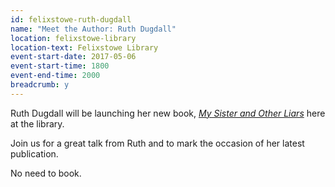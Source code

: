 ```yaml
---
id: felixstowe-ruth-dugdall
name: "Meet the Author: Ruth Dugdall"
location: felixstowe-library
location-text: Felixstowe Library
event-start-date: 2017-05-06
event-start-time: 1800
event-end-time: 2000
breadcrumb: y
---
```


Ruth Dugdall will be launching her new book, [<cite>My Sister and Other Liars</cite>](https://suffolk.spydus.co.uk/cgi-bin/spydus.exe/ENQ/OPAC/BIBENQ?BRN=2177890) here at the library.

Join us for a great talk from Ruth and to mark the occasion of her latest publication.

No need to book.
